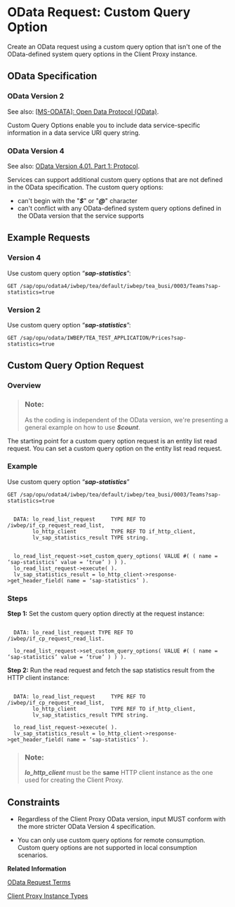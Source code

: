 <!-- loio070b75a800854687b774b3c8ddb85b66 -->

# OData Request: Custom Query Option

Create an OData request using a custom query option that isn't one of the OData-defined system query options in the Client Proxy instance.



<a name="loio070b75a800854687b774b3c8ddb85b66__section_n4s_2df_rtb"/>

## OData Specification



### OData Version 2

See also: [\[MS-ODATA\]: Open Data Protocol \(OData\)](https://docs.microsoft.com/en-us/openspecs/windows_protocols/ms-odata).

Custom Query Options enable you to include data service-specific information in a data service URI query string.



### OData Version 4

See also: [OData Version 4.01. Part 1: Protocol](https://docs.oasis-open.org/odata/odata/v4.01/odata-v4.01-part1-protocol.html).

Services can support additional custom query options that are not defined in the OData specification. The custom query options:

-   can't begin with the "***$***" or "***@***" character
-   can't conflict with any OData-defined system query options defined in the OData version that the service supports



<a name="loio070b75a800854687b774b3c8ddb85b66__section_fxj_zdf_rtb"/>

## Example Requests



### Version 4

Use custom query option “***sap-statistics***”:

```
GET /sap/opu/odata4/iwbep/tea/default/iwbep/tea_busi/0003/Teams?sap-statistics=true
```



### Version 2

Use custom query option “***sap-statistics***”:

```
GET /sap/opu/odata/IWBEP/TEA_TEST_APPLICATION/Prices?sap-statistics=true
```



<a name="loio070b75a800854687b774b3c8ddb85b66__section_h5p_pff_rtb"/>

## Custom Query Option Request



### Overview

> ### Note:  
> As the coding is independent of the OData version, we're presenting a general example on how to use ***$count***.

The starting point for a custom query option request is an entity list read request. You can set a custom query option on the entity list read request.



### Example

Use custom query option “***sap-statistics***”

```
GET /sap/opu/odata4/iwbep/tea/default/iwbep/tea_busi/0003/Teams?sap-statistics=true
```

```

  DATA: lo_read_list_request     TYPE REF TO /iwbep/if_cp_request_read_list,
        lo_http_client           TYPE REF TO if_http_client,
        lv_sap_statistics_result TYPE string.


  lo_read_list_request->set_custom_query_options( VALUE #( ( name = ‘sap-statistics’ value = ‘true’ ) ) ).
  lo_read_list_request->execute( ).
  lv_sap_statistics_result = lo_http_client->response->get_header_field( name = ‘sap-statistics’ ).
```



### Steps

**Step 1:** Set the custom query option directly at the request instance:

```

  DATA: lo_read_list_request TYPE REF TO /iwbep/if_cp_request_read_list.

  lo_read_list_request->set_custom_query_options( VALUE #( ( name = ‘sap-statistics’ value = ‘true’ ) ) ).
```

**Step 2:** Run the read request and fetch the sap statistics result from the HTTP client instance:

```

  DATA: lo_read_list_request     TYPE REF TO /iwbep/if_cp_request_read_list,
        lo_http_client           TYPE REF TO if_http_client,
        lv_sap_statistics_result TYPE string.

  lo_read_list_request->execute( ).
  lv_sap_statistics_result = lo_http_client->response->get_header_field( name = ‘sap-statistics’ ).
```

> ### Note:  
> ***lo\_http\_client*** must be the **same** HTTP client instance as the one used for creating the Client Proxy.



<a name="loio070b75a800854687b774b3c8ddb85b66__section_b5w_yhf_rtb"/>

## Constraints

-   Regardless of the Client Proxy OData version, input MUST conform with the more stricter OData Version 4 specification.

-   You can only use custom query options for remote consumption. Custom query options are not supported in local consumption scenarios.


**Related Information**  


[OData Request Terms](odata-request-terms-a3b0e95.md "An overview of some OData Request terminology.")

[Client Proxy Instance Types](client-proxy-instance-types-079517f.md "Create remote and local Client Proxy instances in OData Version 2 or Version 4.")

